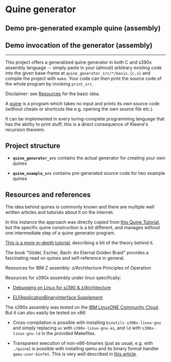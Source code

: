 Quine generator
===============

Demo pre-generated example quine (assembly)
-------------------------------------------



Demo invocation of the generator (assembly)
-------------------------------------------


---

This project offers a generalized quine generator in both C and s390x assembly
language -- simply paste in your (almost) arbitrary existing code into the given
base-frame at `quine_generator_src/*/basis.{c,s}` and compile the project with
`make`.  Your code can then print the source code of the whole program by
invoking `print_src`.

Disclaimer: see [Resources](#resources-and-references) for the basic idea.

A [quine](https://en.wikipedia.org/wiki/Quine_(computing)) is a program which
takes no input and prints its own source code (without cheats or shortcuts like
e.g. opening the own source file etc.).

It can be implemented in every turing-complete programming language that has
the ability to print stuff; this is a direct consequence of Kleene's recursion
theorem.


Project structure
-----------------

  * **`quine_generator_src`** contains the actual generator for creating your
    own quines

  * **`quine_example_src`** contains pre-generated source code for two example
    quines


Resources and references
------------------------

The idea behind quines is commonly known and there are multiple well written
articles and tutorials about it on the internet.

In this instance the approach was directly copied from [this Quine
Tutorial](http://dwcope.freeshell.org/projects/quine/), but the specific quine
construction is a bit different, and manages without one intermediate step of a
quine generator program.

[This is a more in-depth
tutorial](http://www.madore.org/~david/computers/quine.html), describing a bit
of the theory behind it.

The book "Gödel, Escher, Bach: An Eternal Golden Braid" provides a fascinating
read on quines and self-reference in general.

Resources for IBM Z assembly: z/Architecture Principles of Operation

Resources for s390x assembly under linux specifically:

  * [Debugging on Linux for s/390 & z/Architecture](https://www.kernel.org/doc/Documentation/s390/Debugging390.txt)

  * [ELFApplicationBinaryInterface Supplement](http://legacy.redhat.com/pub/redhat/linux/7.1/es/os/s390x/doc/lzsabi0.pdf)

The s390x assembly was tested on the [IBM LinuxONE Community
Cloud](https://linuxone.cloud.marist.edu/cloud/#/register).  
But it can also easily be tested on x86:

  * Cross-compilation is possible with installing `binutils-s390x-linux-gnu` and
    simply replacing `as` with `s390x-linux-gnu-as`, and `ld` with
    `s390x-linux-gnu-ld` in the provided Makefiles.

  * Transparent execution of non-x86-binaries (just as usual, e.g. with
    `./quine`) is possible with installing qemu and its binary format handler
    `qemu-user-binfmt`.  This is very well described in [this
    article](https://ownyourbits.com/2018/06/13/transparently-running-binaries-from-any-architecture-in-linux-with-qemu-and-binfmt_misc/).
